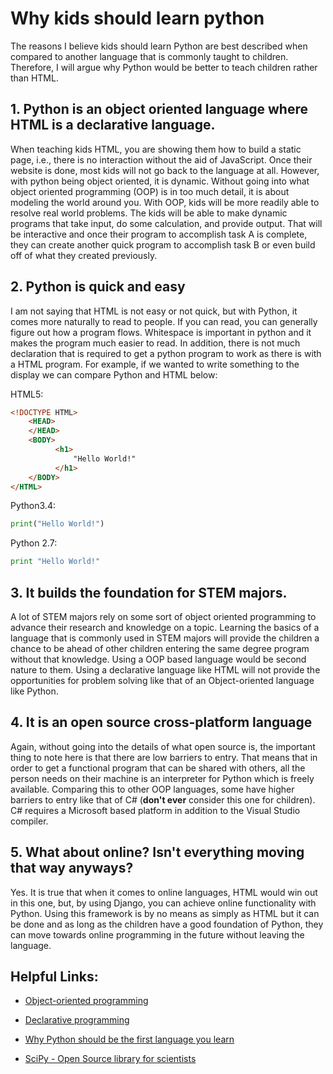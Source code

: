 # Why kids should learn python
The reasons I believe kids should learn Python are best described when compared to another language that is commonly taught to children.  Therefore, I will argue why Python would be better to teach children rather than HTML.

## 1.  Python is an object oriented language where HTML is a declarative language.
When teaching kids HTML, you are showing them how to build a static page, i.e., there is no interaction without the aid of JavaScript.  Once their website is done, most kids will not go back to the language at all.  However, with python being object oriented, it is dynamic.  Without going into what object oriented programming (OOP) is in too much detail, it is about modeling the world around you.  With OOP, kids will be more readily able to resolve real world problems.  The kids will be able to make dynamic programs that take input, do some calculation, and provide output.  That will be interactive and once their program to accomplish task A is complete, they can create another quick program to accomplish task B or even build off of what they created previously.

## 2.  Python is quick and easy
I am not saying that HTML is not easy or not quick, but with Python, it comes more naturally to read to people.  If you can read, you can generally figure out how a program flows.  Whitespace is important in python and it makes the program much easier to read.  In addition, there is not much declaration that is required to get a python program to work as there is with a HTML program.  For example, if we wanted to write something to the display we can compare Python and HTML below:

  HTML5:
  ```html
  <!DOCTYPE HTML>
      <HEAD>
      </HEAD>
      <BODY>
            <h1>
                "Hello World!"
            </h1>
      </BODY>
  </HTML>
  ```
  Python3.4:
  ```python
  print("Hello World!")
  ```
  Python 2.7:
  ```python
  print "Hello World!"
  ```
## 3.  It builds the foundation for STEM majors.
A lot of STEM majors rely on some sort of object oriented programming to advance their research and knowledge on a topic.  Learning the basics of a language that is commonly used in STEM majors will provide the children a chance to be ahead of other children entering the same degree program without that knowledge.  Using a OOP based language would be second nature to them.  Using a declarative language like HTML will not provide the opportunities for problem solving like that of an Object-oriented language like Python.

## 4.  It is an open source cross-platform language
Again, without going into the details of what open source is, the important thing to note here is that there are low barriers to entry.  That means that in order to get a functional program that can be shared with others, all the person needs on their machine is an interpreter for Python which is freely available.  Comparing this to other OOP languages, some have higher barriers to entry like that of C# (**don't ever** consider this one for children).  C# requires a Microsoft based platform in addition to the Visual Studio compiler.

## 5.  What about online?  Isn't everything moving that way anyways?
Yes.  It is true that when it comes to online languages, HTML would win out in this one, but, by using Django, you can achieve online functionality with Python.  Using this framework is by no means as simply as HTML but it can be done and as long as the children have a good foundation of Python, they can move towards online programming in the future without leaving the language.

## Helpful Links:
* [Object-oriented programming](https://en.wikipedia.org/wiki/Object-oriented_programming)

* [Declarative programming](https://en.wikipedia.org/wiki/Declarative_programming)

* [Why Python should be the first language you learn](http://www.thehelloworldprogram.com/python/why-python-should-be-the-first-programming-language-you-learn/)

* [SciPy - Open Source library for scientists](http://www.scipy.org/)
